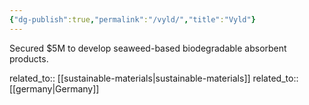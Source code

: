 ```yaml
---
{"dg-publish":true,"permalink":"/vyld/","title":"Vyld"}
---
```



Secured $5M to develop seaweed-based biodegradable absorbent products.

related_to:: [[sustainable-materials\|sustainable-materials]]
related_to:: [[germany\|Germany]]

